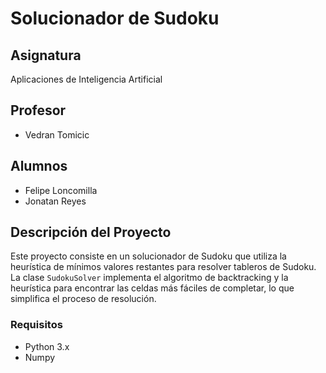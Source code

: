# Solucionador de Sudoku

## Asignatura

Aplicaciones de Inteligencia Artificial

## Profesor

- Vedran Tomicic

## Alumnos

- Felipe Loncomilla
- Jonatan Reyes

## Descripción del Proyecto

Este proyecto consiste en un solucionador de Sudoku que utiliza la heurística de mínimos valores restantes para resolver tableros de Sudoku. La clase `SudokuSolver` implementa el algoritmo de backtracking y la heurística para encontrar las celdas más fáciles de completar, lo que simplifica el proceso de resolución.

### Requisitos

- Python 3.x
- Numpy
